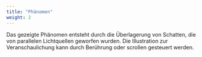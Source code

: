 ```yaml
---
title: "Phänomen"
weight: 2
---
```


Das gezeigte Phänomen entsteht durch die Überlagerung von Schatten, die von parallelen Lichtquellen geworfen wurden.
Die Illustration zur Veranschaulichung kann durch Berührung oder scrollen gesteuert werden.

<canvas id="renderer"></canvas>
<div id="touch-indicator" class="touch-icon hide"></div>

